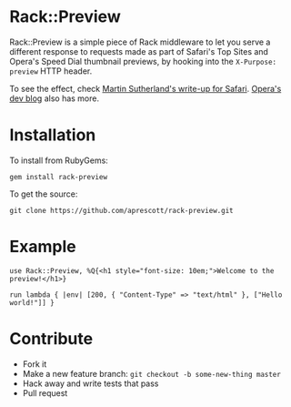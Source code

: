 # Rack::Preview

Rack::Preview is a simple piece of Rack middleware to let you serve a different response to requests made as part of Safari's Top Sites and Opera's Speed Dial thumbnail previews, by hooking into the `X-Purpose: preview` HTTP header.

To see the effect, check [Martin Sutherland's write-up for Safari](http://sunpig.com/martin/archives/2010/01/08/how-to-detect-a-page-request-from-safari-4s-top-sites-feature.html). [Opera's dev blog](http://dev.opera.com/articles/view/opera-speed-dial-enhancements/#with-x-purpose) also has more.

# Installation

To install from RubyGems:

    gem install rack-preview

To get the source:

    git clone https://github.com/aprescott/rack-preview.git

# Example

    use Rack::Preview, %Q{<h1 style="font-size: 10em;">Welcome to the preview!</h1>}

    run lambda { |env| [200, { "Content-Type" => "text/html" }, ["Hello world!"]] }

# Contribute

* Fork it
* Make a new feature branch: `git checkout -b some-new-thing master`
* Hack away and write tests that pass
* Pull request
